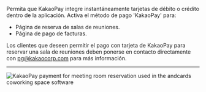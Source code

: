 Permita que KakaoPay integre instantáneamente tarjetas de débito o crédito dentro de la aplicación. Activa el método de pago 'KakaoPay' para:

- Página de reserva de salas de reuniones.
- Página de pago de facturas.

Los clientes que deseen permitir el pago con tarjeta de KakaoPay para reservar una sala de reuniones deben ponerse en contacto directamente con pg@kakaocorp.com para más información.

---

![KakaoPay payment for meeting room reservation used in the andcards coworking space software](https://d7ccq1i35b0cj.cloudfront.net/andcards-integrations-kakaopay-light-en-1920-1200.png)
